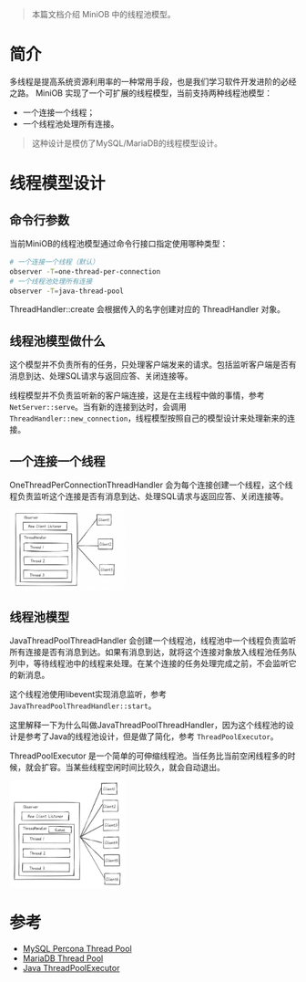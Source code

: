 > 本篇文档介绍 MiniOB 中的线程池模型。

# 简介
多线程是提高系统资源利用率的一种常用手段，也是我们学习软件开发进阶的必经之路。
MiniOB 实现了一个可扩展的线程模型，当前支持两种线程池模型：
- 一个连接一个线程；
- 一个线程池处理所有连接。

> 这种设计是模仿了MySQL/MariaDB的线程模型设计。

# 线程模型设计

## 命令行参数
当前MiniOB的线程池模型通过命令行接口指定使用哪种类型：
```bash
# 一个连接一个线程（默认）
observer -T=one-thread-per-connection
# 一个线程池处理所有连接
observer -T=java-thread-pool
```

ThreadHandler::create 会根据传入的名字创建对应的 ThreadHandler 对象。

## 线程池模型做什么
这个模型并不负责所有的任务，只处理客户端发来的请求。包括监听客户端是否有消息到达、处理SQL请求与返回应答、关闭连接等。

线程模型并不负责监听新的客户端连接，这是在主线程中做的事情，参考 `NetServer::serve`。当有新的连接到达时，会调用 `ThreadHandler::new_connection`，线程模型按照自己的模型设计来处理新来的连接。

## 一个连接一个线程
OneThreadPerConnectionThreadHandler 会为每个连接创建一个线程，这个线程负责监听这个连接是否有消息到达、处理SQL请求与返回应答、关闭连接等。

<img src="images/thread-model-one-thread-per-connection.png" width = "40%" alt="OneThreadPerConnectionThreadHandler" align=center />

## 线程池模型
JavaThreadPoolThreadHandler 会创建一个线程池，线程池中一个线程负责监听所有连接是否有消息到达。如果有消息到达，就将这个连接对象放入线程池任务队列中，等待线程池中的线程来处理。在某个连接的任务处理完成之前，不会监听它的新消息。

这个线程池使用libevent实现消息监听，参考 `JavaThreadPoolThreadHandler::start`。

这里解释一下为什么叫做JavaThreadPoolThreadHandler，因为这个线程池的设计是参考了Java的线程池设计，但是做了简化，参考 `ThreadPoolExecutor`。

ThreadPoolExecutor 是一个简单的可伸缩线程池。当任务比当前空闲线程多的时候，就会扩容。当某些线程空闲时间比较久，就会自动退出。

<img src="images/thread-model-thread-pool.png" width = "40%" alt="JavaThreadPoolThreadHandler" align=center />


# 参考
- [MySQL Percona Thread Pool](https://docs.percona.com/percona-server/5.7/performance/threadpool.html#handling-of-long-network-waits)
- [MariaDB Thread Pool](https://mariadb.com/kb/en/thread-groups-in-the-unix-implementation-of-the-thread-pool/)
- [Java ThreadPoolExecutor](https://docs.oracle.com/javase/8/docs/api/java/util/concurrent/ThreadPoolExecutor.html)